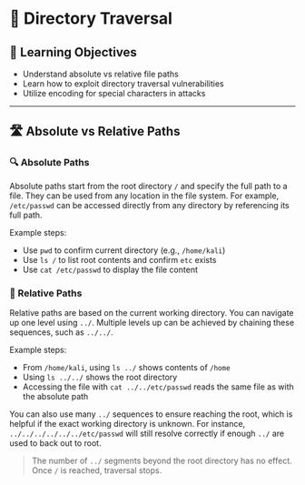 # 📂 Directory Traversal

## 🎯 Learning Objectives
- Understand absolute vs relative file paths
- Learn how to exploit directory traversal vulnerabilities
- Utilize encoding for special characters in attacks

---

## 🛣️ Absolute vs Relative Paths

### 🔍 Absolute Paths
Absolute paths start from the root directory `/` and specify the full path to a file. They can be used from any location in the file system. For example, `/etc/passwd` can be accessed directly from any directory by referencing its full path.

Example steps:
- Use `pwd` to confirm current directory (e.g., `/home/kali`)
- Use `ls /` to list root contents and confirm `etc` exists
- Use `cat /etc/passwd` to display the file content

### 🧭 Relative Paths
Relative paths are based on the current working directory. You can navigate up one level using `../`. Multiple levels up can be achieved by chaining these sequences, such as `../../`.

Example steps:
- From `/home/kali`, using `ls ../` shows contents of `/home`
- Using `ls ../../` shows the root directory
- Accessing the file with `cat ../../etc/passwd` reads the same file as with the absolute path

You can also use many `../` sequences to ensure reaching the root, which is helpful if the exact working directory is unknown. For instance, `../../../../../../etc/passwd` will still resolve correctly if enough `../` are used to back out to root.

> The number of `../` segments beyond the root directory has no effect. Once `/` is reached, traversal stops.

